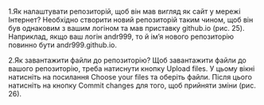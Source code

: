 1.Як налаштувати репозиторій, щоб він мав вигляд як сайт у мережі Інтернет?
Необхідно створити новий репозиторій таким чином, щоб він був однаковим з вашим логіном та мав приставку github.io (рис. 25).
Наприклад, якщо ваш логін andr999, то й ім’я нового репозиторію повинно бути andr999.github.io.

2.Як завантажити файли до репозиторію?
Щоб завантажити файли до вашого репозиторію, треба натиснути кнопку Upload files.
У цьому вікні натисніть на посилання Choose your files та оберіть файли. Після цього натисніть на кнопку Commit changes для того, щоб прийняти зміни (рис. 26).

